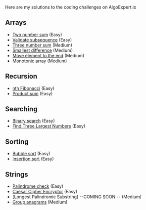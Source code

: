 Here are my solutions to the coding challenges on AlgoExpert.io

## Arrays

- [Two number sum](./two_number_sum.py) (Easy)
- [Validate subsequence](./validate_susbequence.py) (Easy)
- [Three number sum](./three_number_sum.py) (Medium)
- [Smallest difference](./smallest_difference.py) (Medium)
- [Move element to the end](./move_element_to_the_end.py) (Medium)
- [Monotonic array](./monotonic_array.py) (Medium)

## Recursion

- [nth Fibonacci](./nth_fibonacci.py) (Easy)
- [Product sum](./product_sum.py) (Easy)

## Searching

- [Binary search](./binary_search.py) (Easy)
- [Find Three Largest Numbers](./find_three_largest_numbers.py) (Easy)

## Sorting

- [Bubble sort](./bubble_sort.py) (Easy)
- [Insertion sort](./insertion_sort.py) (Easy)

## Strings

- [Palindrome check](./palindrome_check.py) (Easy)
- [Caesar Cipher Encryptor](./caesar_cipher_encryptor.py) (Easy)
- [Longest Palindromic Substring] --COMING SOON -- (Medium)
- [Group anagrams](./group_anagrams.py) (Medium)

